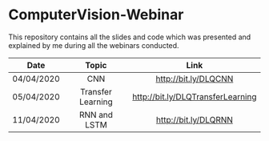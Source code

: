 # ComputerVision-Webinar
This repository contains all the slides and code which was presented and explained by me during all the webinars conducted.

| Date | Topic | Link |
| :---: | :---: | :---: |
|  04/04/2020 | CNN | http://bit.ly/DLQCNN  |  
|  05/04/2020 | Transfer Learning | http://bit.ly/DLQTransferLearning |
|  11/04/2020 | RNN and LSTM | http://bit.ly/DLQRNN |
